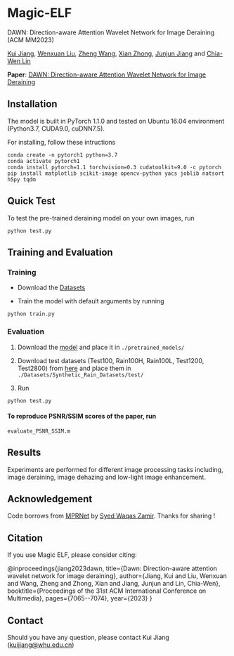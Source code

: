 # Magic-ELF
DAWN: Direction-aware Attention Wavelet Network for Image Deraining (ACM MM2023)

[Kui Jiang](https://scholar.google.com/citations?user=AbOLE9QAAAAJ&hl), [Wenxuan Liu](https://scholar.google.com/citations?hl=zh-CN&user=W6rHumMAAAAJ), [Zheng Wang](https://scholar.google.com/citations?user=-WHTbpUAAAAJ&hl=zh-CN), [Xian Zhong](https://dblp.org/pid/87/6023.html), [Junjun Jiang](https://scholar.google.com/citations?user=WNH2_rgAAAAJ&hl=zh-CN) and [Chia-Wen Lin](https://scholar.google.com/citations?user=fXN3dl0AAAAJ&hl=zh-CN)

**Paper**: [DAWN: Direction-aware Attention Wavelet Network for Image Deraining](https://scholar.google.com/citations?view_op=view_citation&hl=zh-CN&user=AbOLE9QAAAAJ&sortby=pubdate&citation_for_view=AbOLE9QAAAAJ:WbkHhVStYXYC)


## Installation
The model is built in PyTorch 1.1.0 and tested on Ubuntu 16.04 environment (Python3.7, CUDA9.0, cuDNN7.5).

For installing, follow these intructions
```
conda create -n pytorch1 python=3.7
conda activate pytorch1
conda install pytorch=1.1 torchvision=0.3 cudatoolkit=9.0 -c pytorch
pip install matplotlib scikit-image opencv-python yacs joblib natsort h5py tqdm
```

## Quick Test

To test the pre-trained deraining model on your own images, run 
```
python test.py  
```

## Training and Evaluation

### Training
- Download the [Datasets](Datasets/README.md)

- Train the model with default arguments by running

```
python train.py
```


### Evaluation

1. Download the [model]() and place it in `./pretrained_models/`

2. Download test datasets (Test100, Rain100H, Rain100L, Test1200, Test2800) from [here](https://drive.google.com/drive/folders/1PDWggNh8ylevFmrjo-JEvlmqsDlWWvZs?usp=sharing) and place them in `./Datasets/Synthetic_Rain_Datasets/test/`

3. Run
```
python test.py
```

#### To reproduce PSNR/SSIM scores of the paper, run
```
evaluate_PSNR_SSIM.m 
```

## Results
Experiments are performed for different image processing tasks including, image deraining, image dehazing and low-light image enhancement.

## Acknowledgement
Code borrows from [MPRNet](https://github.com/swz30/MPRNet) by [Syed Waqas Zamir](https://scholar.google.es/citations?user=WNGPkVQAAAAJ&hl=en). Thanks for sharing !

## Citation
If you use Magic ELF, please consider citing:

@inproceedings{jiang2023dawn,
  title={Dawn: Direction-aware attention wavelet network for image deraining},
  author={Jiang, Kui and Liu, Wenxuan and Wang, Zheng and Zhong, Xian and Jiang, Junjun and Lin, Chia-Wen},
  booktitle={Proceedings of the 31st ACM International Conference on Multimedia},
  pages={7065--7074},
  year={2023}
}

## Contact
Should you have any question, please contact Kui Jiang (kuijiang@whu.edu.cn)
